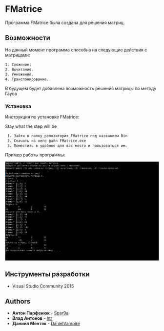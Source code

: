 # FMatrice

Программа FMatrice была создана для решения матриц.

## Возможности
 
 На данный момент программа способна на следующие действия с матрицами:
 
 ```
 1. Сложение.
 2. Вычитание.
 3. Умножение.
 4. Транспонирование.

```

 В будущем будет добавлена возможность решения матрицы по методу Гауса
### Установка

Инструкция по установке FMatrice:

Stay what the step will be

```
 1. Зайти в папку репозитория FMatrice под названием Bin
 2. Скачать из него файл FMatrice.exe
 3. Поместить в удобное для вас место и пользоваться им.

```
Пример работы программы:


![Демо](https://github.com/Spar9a/FMatrice/blob/master/demo.jpg?raw=true)
## Инструменты разработки

* Visual Studio Community 2015

## Authors

* **Антон Парфенюк** - [Spar9a](https://github.com/Spar9a/)
* **Влад Антонов** - [htr](https://github.com/HaTeReality)
* **Даниил Ментяк** - [DanielVampire](https://github.com/DanielVampire)
